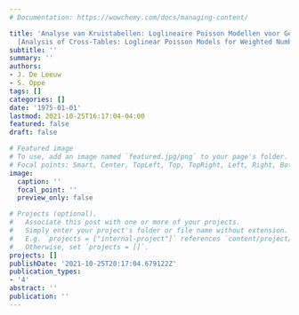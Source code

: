 ```yaml
---
# Documentation: https://wowchemy.com/docs/managing-content/

title: 'Analyse van Kruistabellen: Loglineaire Poisson Modellen voor Gewogen Aantallen
  [Analysis of Cross-Tables: Loglinear Poisson Models for Weighted Numbers]'
subtitle: ''
summary: ''
authors:
- J. De Leeuw
- S. Oppe
tags: []
categories: []
date: '1975-01-01'
lastmod: 2021-10-25T16:17:04-04:00
featured: false
draft: false

# Featured image
# To use, add an image named `featured.jpg/png` to your page's folder.
# Focal points: Smart, Center, TopLeft, Top, TopRight, Left, Right, BottomLeft, Bottom, BottomRight.
image:
  caption: ''
  focal_point: ''
  preview_only: false

# Projects (optional).
#   Associate this post with one or more of your projects.
#   Simply enter your project's folder or file name without extension.
#   E.g. `projects = ["internal-project"]` references `content/project/deep-learning/index.md`.
#   Otherwise, set `projects = []`.
projects: []
publishDate: '2021-10-25T20:17:04.679122Z'
publication_types:
- '4'
abstract: ''
publication: ''
---
```

